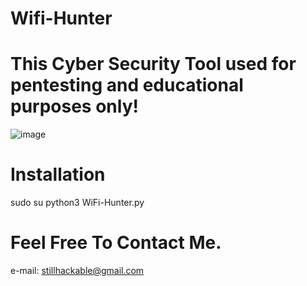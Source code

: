 # Wifi-Hunter
# This Cyber Security Tool used for pentesting and educational purposes only!

![image](https://github.com/catalkayaarda/Wifi-Hunter/assets/64331997/5356945c-0315-4471-8aa3-37349635cfd7)


# Installation

sudo su
python3 WiFi-Hunter.py

# Feel Free To Contact Me.
e-mail: stillhackable@gmail.com
 
